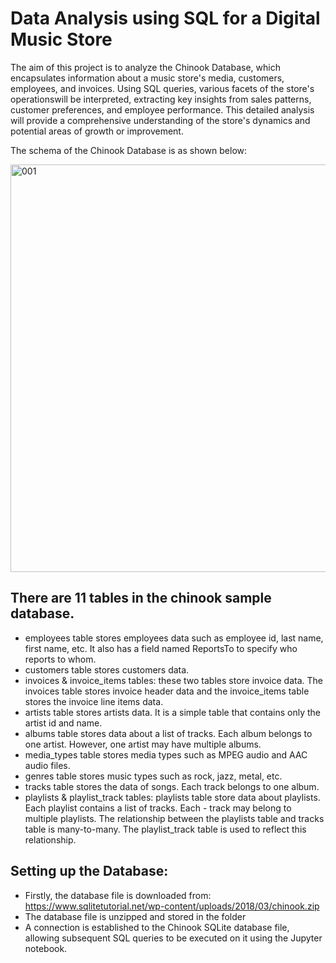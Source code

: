 # Data Analysis using SQL for a Digital Music Store

The aim of this project is to analyze the Chinook Database, which encapsulates information about a music store's media, customers, employees, and invoices.
Using SQL queries, various facets of the store's operationswill be interpreted, extracting key insights from sales patterns, customer preferences, and employee performance.
This detailed analysis will provide a comprehensive understanding of the store's dynamics and potential areas of growth or improvement.

The schema of the Chinook Database is as shown below:


<img width="652" alt="001" src="https://github.com/27saniya/Digital-Music-Store---Data-Analysis-using-SQL/assets/101293878/f12663ae-ed03-4a7c-996f-6a8c12ad9f4a">
<br>

## There are 11 tables in the chinook sample database.

- employees table stores employees data such as employee id, last name, first name, etc. It also has a field named ReportsTo to specify who reports to whom.
- customers table stores customers data.
- invoices & invoice_items tables: these two tables store invoice data. The invoices table stores invoice header data and the invoice_items table stores the invoice line items data.
- artists table stores artists data. It is a simple table that contains only the artist id and name.
- albums table stores data about a list of tracks. Each album belongs to one artist. However, one artist may have multiple albums.
- media_types table stores media types such as MPEG audio and AAC audio files.
- genres table stores music types such as rock, jazz, metal, etc.
- tracks table stores the data of songs. Each track belongs to one album.
- playlists & playlist_track tables: playlists table store data about playlists. Each playlist contains a list of tracks. Each - track may belong to multiple playlists. The relationship between the playlists table and tracks table is many-to-many. The playlist_track table is used to reflect this relationship.


## Setting up the Database:

- Firstly, the database file is downloaded from: https://www.sqlitetutorial.net/wp-content/uploads/2018/03/chinook.zip
- The database file is unzipped and stored in the folder
- A connection is established to the Chinook SQLite database file, allowing subsequent SQL queries to be executed on it using the Jupyter notebook.

